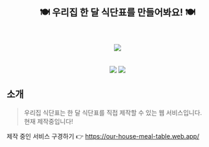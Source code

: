 <div align="center">
<!--    <img src="로고url" width="500">   -->
  <h2>🍽 우리집 한 달 식단표를 만들어봐요! 🍽</h2>
  <br><br>
  <a href="https://hits.seeyoufarm.com"><img src="https://hits.seeyoufarm.com/api/count/incr/badge.svg?url=https%3A%2F%2Fgithub.com%2Fminnyoung%2Four-house-meal-table&count_bg=%23BBBBBB&title_bg=%23555555&icon=&icon_color=%23E7E7E7&title=hits&edge_flat=false"/></a>

</div>
  <br><br>
<div align="center">
  <img src="https://img.shields.io/badge/TypeScript-4.4.3-3178C6?logo=typescript"> 
  <img src="https://img.shields.io/badge/React-17.0.0-61DAFB?logo=React"> 
<!--  파이어베이스, 주스탠드 추가   -->
</div>

## 소개

> 우리집 식단표는 한 달 식단표를 직접 제작할 수 있는 웹 서비스입니다.  
> 현재 제작중입니다!

제작 중인 서비스 구경하기 👉 https://our-house-meal-table.web.app/
